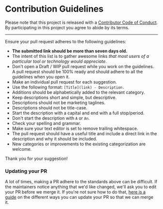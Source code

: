 # Contribution Guidelines

Please note that this project is released with a [Contributor Code of Conduct](CODE_OF_CONDUCT.md). By participating in this project you agree to abide by its terms.

---

Ensure your pull request adheres to the following guidelines:

- **The submitted link should be more than seven days old.**
- The intent of this list is to gather awesome links *that most users of a particular tool or technology would appreciate*.
- Don't open a Draft / WIP pull request while you work on the guidelines. A pull request should be 100% ready and should adhere to all the guidelines when you open it.
- Make an individual pull request for each suggestion.
- Use the following format: `[Title](link) - Description.`
- Additions should be alphabetically added to the relevant category.
- Keep descriptions short and simple, but descriptive.
- Descriptions should not be marketing taglines.
- Descriptions should not be title-case.
- Start the description with a capital and end with a full stop/period.
- Don't start the description with `A` or `An`.
- Check your spelling and grammar.
- Make sure your text editor is set to remove trailing whitespace.
- The pull request should have a useful title and include a direct link in the description and why it should be included.
- New categories or improvements to the existing categorization are welcome.

Thank you for your suggestion!

### Updating your PR

A lot of times, making a PR adhere to the standards above can be difficult. If the maintainers notice anything that we'd like changed, we'll ask you to edit your PR before we merge it. If you're not sure how to do that, [here is a guide](https://github.com/RichardLitt/knowledge/blob/master/github/amending-a-commit-guide.md) on the different ways you can update your PR so that we can merge it.
